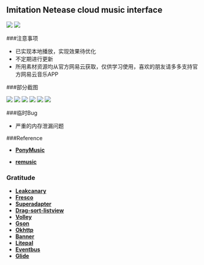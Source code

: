 ## Imitation Netease cloud music interface

![](https://img.shields.io/badge/license-Apache%202-blue.svg)
[![](https://img.shields.io/badge/API-19-orange.svg)](https://android-arsenal.com/api?level=19)

###注意事项
- 已实现本地播放，实现效果待优化
- 不定期进行更新
- 所用素材资源均从官方网易云获取，仅供学习使用，喜欢的朋友请多多支持官方网易云音乐APP

###部分截图

![](http://oasusatoz.bkt.clouddn.com/device-2016-11-14-095906.png)
![](http://oasusatoz.bkt.clouddn.com/device-2016-11-14-100006.png)
![](http://oasusatoz.bkt.clouddn.com/device-2016-11-14-100053.png)
![](http://oasusatoz.bkt.clouddn.com/device-2016-11-14-100134.png)
![](http://oasusatoz.bkt.clouddn.com/device-2016-11-14-100224.png)
![](http://oasusatoz.bkt.clouddn.com/device-2016-11-14-100255.png)

 
###临时Bug

- 严重的内存泄漏问题

###Reference
- [**PonyMusic**](https://github.com/ChanWong21/PonyMusic)

- [**remusic**](https://github.com/aa112901/remusic)

### Gratitude
- [**Leakcanary**](https://github.com/square/leakcanary)
- [**Fresco**](https://github.com/facebook/fresco)
- [**Superadapter**](https://github.com/byteam/SuperAdapter)
- [**Drag-sort-listview**](https://github.com/bauerca/drag-sort-listview)
- [**Volley**](https://github.com/mcxiaoke/android-volley)
- [**Gson**](https://github.com/google/gson)
- [**Okhttp**](https://github.com/square/okhttp)
- [**Banner**](https://github.com/youth5201314/banner)
- [**Litepal**](https://github.com/LitePalFramework/LitePal)
- [**Eventbus**](https://github.com/greenrobot/EventBus)
- [**Glide**](https://github.com/bumptech/glide)
